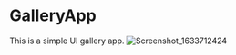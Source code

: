 # GalleryApp
This is a simple UI gallery app.
![Screenshot_1633712424](https://user-images.githubusercontent.com/44771554/136596651-bd1c1592-392d-48f1-bac4-58ee28b813e9.png)
